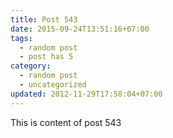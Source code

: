 ```yaml
---
title: Post 543
date: 2015-09-24T13:51:16+07:00
tags:
  - random post
  - post has 5
category:
  - random post
  - uncategorized
updated: 2012-11-29T17:58:04+07:00
---
```

This is content of post 543